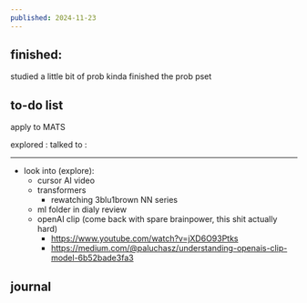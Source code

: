 ```yaml
---
published: 2024-11-23
---
```

## finished:

studied a little bit of prob
kinda finished the prob pset
## to-do list

apply to MATS

explored : 
talked to : 

---

- look into (explore):
	- cursor AI video
	- transformers
		- rewatching 3blu1brown NN series
	- ml folder in dialy review
	- openAI clip (come back with spare brainpower, this shit actually hard)
		- https://www.youtube.com/watch?v=jXD6O93Ptks
		- https://medium.com/@paluchasz/understanding-openais-clip-model-6b52bade3fa3
## journal

